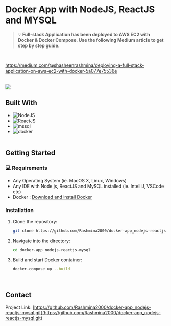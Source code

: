 # Docker App with NodeJS, ReactJS and MYSQL

> 💡 <b>Full-stack Application has been deployed to AWS EC2 with Docker & Docker Compose. Use the following Medium article to get step by step guide.</b>
<br>

https://medium.com/@shasheenrashmina/deploying-a-full-stack-application-on-aws-ec2-with-docker-5a077e75536e
<br><br><br>
<img src="https://github.com/user-attachments/assets/ddae9246-c591-4c2b-a629-2000a18624ec">

## Built With
* ![NodeJS](https://img.shields.io/badge/Node.js-5FA04E.svg?style=for-the-badge&logo=nodedotjs&logoColor=white)
* ![ReactJS](https://img.shields.io/badge/React-61DAFB.svg?style=for-the-badge&logo=React&logoColor=black)
* ![mssql](https://img.shields.io/badge/MySQL-4479A1.svg?style=for-the-badge&logo=MySQL&logoColor=white)
* ![docker](https://img.shields.io/badge/Docker-2496ED.svg?style=for-the-badge&logo=Docker&logoColor=white)
<br><br>

## Getting Started
### 💻 Requirements

- Any Operating System (ie. MacOS X, Linux, Windows)
- Any IDE with Node.js, ReactJS and MySQL installed (ie. IntelliJ, VSCode etc)
- Docker : [Download and install Docker](https://docs.docker.com/get-docker/)

### Installation

1. Clone the repository:
   ```sh
   git clone https://github.com/Rashmina2000/docker-app_nodejs-reactjs-mysql.git
   ```
2. Navigate into the directory:
   ```sh
   cd docker-app_nodejs-reactjs-mysql
   ```
3. Build and start Docker container:
   ```sh
   docker-compose up --build
   ```

<br>

## Contact
Project Link: [https://github.com/Rashmina2000/docker-app_nodejs-reactjs-mysql.git](https://github.com/Rashmina2000/docker-app_nodejs-reactjs-mysql.git)
